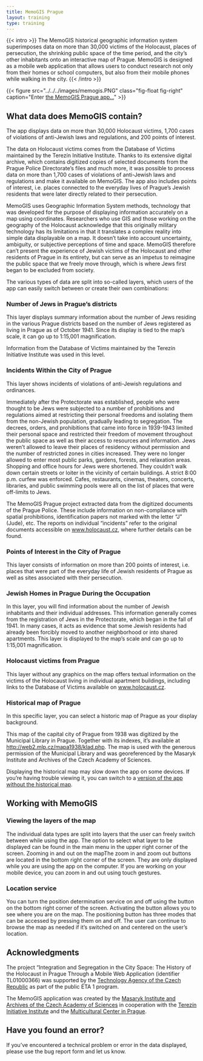 ```yaml
---
title: MemoGIS Prague
layout: training
type: training
---
```


{{< intro >}}
The MemoGIS historical geographic information system superimposes data on more than 30,000 victims of the Holocaust, places of persecution, the shrinking public space of the time period, and the city’s other inhabitants onto an interactive map of Prague. MemoGIS is designed as a mobile web application that allows users to conduct research not only from their homes or school computers, but also from their mobile phones while walking in the city.
{{< /intro >}}

{{< figure src="../../../images/memogis.PNG" class="fig-float fig-right" caption="Enter [the MemoGIS Prague app...](https://ehri.cz/memogis/prague)" >}}

## What data does MemoGIS contain?

The app displays data on more than 30,000 Holocaust victims, 1,700 cases of violations of anti-Jewish laws and regulations, and 200 points of interest.

The data on Holocaust victims comes from the Database of Victims maintained by the Terezín Initiative Institute. Thanks to its extensive digital archive, which contains digitized copies of selected documents from the Prague Police Directorate’s files and much more, it was possible to process data on more than 1,700 cases of violations of anti-Jewish laws and regulations and make it available on MemoGIS. The app also includes points of interest, i.e. places connected to the everyday lives of Prague’s Jewish residents that were later directly related to their persecution.

MemoGIS uses Geographic Information System methods, technology that was developed for the purpose of displaying information accurately on a map using coordinates. Researchers who use GIS and those working on the geography of the Holocaust acknowledge that this originally military technology has its limitations in that it translates a complex reality into simple data displayable on a map. It doesn’t take into account uncertainty, ambiguity, or subjective perceptions of time and space. MemoGIS therefore can’t present the experience of Jewish victims of the Holocaust and other residents of Prague in its entirety, but can serve as an impetus to reimagine the public space that we freely move through, which is where Jews first began to be excluded from society.

The various types of data are split into so-called layers, which users of the app can easily switch between or create their own combinations:

### Number of Jews in Prague’s districts

This layer displays summary information about the number of Jews residing in the various Prague districts based on the number of Jews registered as living in Prague as of October 1941. Since its display is tied to the map’s scale, it can go up to 1:15,001 magnification.

Information from the Database of Victims maintained by the Terezín Initiative Institute was used in this level.

### Incidents Within the City of Prague

This layer shows incidents of violations of anti-Jewish regulations and ordinances.

Immediately after the Protectorate was established, people who were thought to be Jews were subjected to a number of prohibitions and regulations aimed at restricting their personal freedoms and isolating them from the non-Jewish population, gradually leading to segregation. The decrees, orders, and prohibitions that came into force in 1939-1943 limited their personal space and restricted their freedom of movement throughout the public space as well as their access to resources and information. Jews weren’t allowed to leave their places of residency without permission and the number of restricted zones in cities increased. They were no longer allowed to enter most public parks, gardens, forests, and relaxation areas. Shopping and office hours for Jews were shortened. They couldn’t walk down certain streets or loiter in the vicinity of certain buildings. A strict 8:00 p.m. curfew was enforced. Cafes, restaurants, cinemas, theaters, concerts, libraries, and public swimming pools were all on the list of places that were off-limits to Jews.

The MemoGIS Prague project extracted data from the digitized documents of the Prague Police. These include information on non-compliance with spatial prohibitions, identification papers not marked with the letter “J” (Jude), etc. The reports on individual “incidents” refer to the original documents accessible on www.holocaust.cz, where further details can be found.

### Points of Interest in the City of Prague

This layer consists of information on more than 200 points of interest, i.e. places that were part of the everyday life of Jewish residents of Prague as well as sites associated with their persecution.

### Jewish Homes in Prague During the Occupation

In this layer, you will find information about the number of Jewish inhabitants and their individual addresses. This information generally comes from the registration of Jews in the Protectorate, which began in the fall of 1941. In many cases, it acts as evidence that some Jewish residents had already been forcibly moved to another neighborhood or into shared apartments. This layer is displayed to the map’s scale and can go up to 1:15,001 magnification.

### Holocaust victims from Prague

This layer without any graphics on the map offers textual information on the victims of the Holocaust living in individual apartment buildings, including links to the Database of Victims available on www.holocaust.cz.

### Historical map of Prague

In this specific layer, you can select a historic map of Prague as your display background.

This map of the capital city of Prague from 1938 was digitized by the Municipal Library in Prague. Together with its indexes, it’s available at http://web2.mlp.cz/mapa1938/klad.php. The map is used with the generous permission of the Municipal Library and was georeferenced by the Masaryk Institute and Archives of the Czech Academy of Sciences.

Displaying the historical map may slow down the app on some devices. If you’re having trouble viewing it, you can switch to a [version of the app without the historical map](https://ehri.cz/memogis/prague_simple).

## Working with MemoGIS
### Viewing the layers of the map

The individual data types are split into layers that the user can freely switch between while using the app. The option to select what layer to be displayed can be found in the main menu in the upper right corner of the screen.
Zooming in and out on the mapThe zoom in and zoom out buttons are located in the bottom right corner of the screen. They are only displayed while you are using the app on the computer. If you are working on your mobile device, you can zoom in and out using touch gestures.

### Location service

You can turn the position determination service on and off using the button on the bottom right corner of the screen. Activating the button allows you to see where you are on the map. The positioning button has three modes that can be accessed by pressing them on and off. The user can continue to browse the map as needed if it’s switched on and centered on the user’s location.

## Acknowledgments

The project “Integration and Segregation in the City Space: The History of the Holocaust in Prague Through a Mobile Web Application (identifier TL01000366) was supported by the [Technology Agency of the Czech Republic](https://www.tacr.cz/en/) as part of the public ÉTA 1 program.

The MemoGIS application was created by the [Masaryk Institute and Archives of the Czech Academy of Sciences](https://www.mua.cas.cz/en) in cooperation with the [Terezín Initiative Institute](http://www.terezinstudies.cz/en/index.html) and the [Multicultural Center in Prague](https://mkc.cz/en/about).

## Have you found an error?

If you’ve encountered a technical problem or error in the data displayed, please use the bug report form and let us know.
